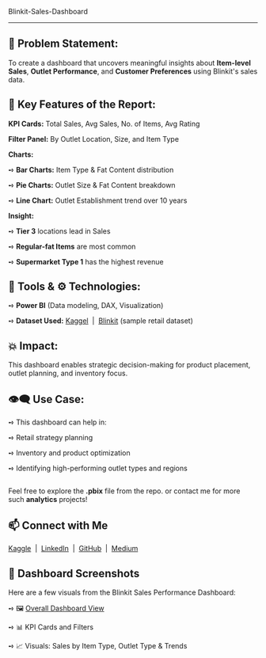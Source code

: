Blinkit-Sales-Dashboard

---

## 🚀 Problem Statement:

To create a dashboard that uncovers meaningful insights about **Item-level Sales**, **Outlet Performance**, and **Customer Preferences** using Blinkit's sales data.

## 🧩 Key Features of the Report:

**KPI Cards:** Total Sales, Avg Sales, No. of Items, Avg Rating

**Filter Panel:** By Outlet Location, Size, and Item Type

  **Charts:**

  ➺ **Bar Charts:** Item Type & Fat Content distribution

  ➺ **Pie Charts:** Outlet Size & Fat Content breakdown

  ➺ **Line Chart:** Outlet Establishment trend over 10 years

  **Insight:** 

  ➺ **Tier 3** locations lead in Sales

  ➺ **Regular-fat Items** are most common

  ➺ **Supermarket Type 1** has the highest revenue

## 🧰 Tools & ⚙️ Technologies:

  ➺ **Power BI** (Data modeling, DAX, Visualization)

  ➺ **Dataset Used:** [Kaggel](https://www.kaggle.com/mrvipinsoni)&nbsp; | &nbsp;[Blinkit](https://blinkit.com/) (sample retail dataset)

## 💥 Impact:

This dashboard enables strategic decision-making for product placement, outlet planning, and inventory focus.

## 👁️‍🗨️ Use Case:

  ➺ This dashboard can help in:

  ➺ Retail strategy planning

  ➺ Inventory and product optimization

  ➺ Identifying high-performing outlet types and regions

##

Feel free to explore the **.pbix** file from the repo. or contact me for more such **analytics** projects!

## 📫 **Connect with Me**

[Kaggle](https://www.kaggle.com/mrvipinsoni)&nbsp;&nbsp;|&nbsp;&nbsp;[LinkedIn](https://www.linkedin.com/in/er-vipinsoni/)&nbsp;&nbsp;|&nbsp;&nbsp;[GitHub](https://github.com/VipinSoni-Git)&nbsp;&nbsp;|&nbsp;&nbsp;[Medium](https://medium.com/@mr.vipinsoniofficial)

## 📸 Dashboard Screenshots
Here are a few visuals from the Blinkit Sales Performance Dashboard:

  ➺ 🖼️ [Overall Dashboard View]()

  ➺ 📊 KPI Cards and Filters

  ➺ 📈 Visuals: Sales by Item Type, Outlet Type & Trends


